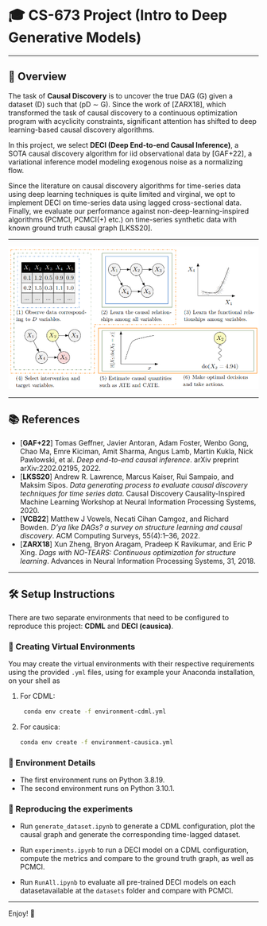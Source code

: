 # 🎓 CS-673 Project (Intro to Deep Generative Models)

---

## 📜 Overview

The task of **Causal Discovery** is to uncover the true DAG \(G\) given a dataset \(D\) such that \(pD ∼ G\). Since the work of [ZARX18], which transformed the task of causal discovery to a continuous optimization program with acyclicity constraints, significant attention has shifted to deep learning-based causal discovery algorithms.

In this project, we select **DECI (Deep End-to-end Causal Inference)**, a SOTA causal discovery algorithm for iid observational data by [GAF+22], a variational inference model modeling exogenous noise as a normalizing flow.

Since the literature on causal discovery algorithms for time-series data using deep learning techniques is quite limited and virginal, we opt to implement DECI on time-series data using lagged cross-sectional data. Finally, we evaluate our performance against non-deep-learning-inspired algorithms (PCMCI, PCMCI(+) etc.) on time-series synthetic data with known ground truth causal graph [LKSS20].

---

![DECI](assets/DECI.png)

---

## 📚 References

- [**GAF+22**] Tomas Geffner, Javier Antoran, Adam Foster, Wenbo Gong, Chao Ma, Emre Kiciman, Amit Sharma, Angus Lamb, Martin Kukla, Nick Pawlowski, et al. *Deep end-to-end causal inference*. arXiv preprint arXiv:2202.02195, 2022.
- [**LKSS20**] Andrew R. Lawrence, Marcus Kaiser, Rui Sampaio, and Maksim Sipos. *Data generating process to evaluate causal discovery techniques for time series data*. Causal Discovery Causality-Inspired Machine Learning Workshop at Neural Information Processing Systems, 2020.
- [**VCB22**] Matthew J Vowels, Necati Cihan Camgoz, and Richard Bowden. *D’ya like DAGs? a survey on structure learning and causal discovery*. ACM Computing Surveys, 55(4):1–36, 2022.
- [**ZARX18**] Xun Zheng, Bryon Aragam, Pradeep K Ravikumar, and Eric P Xing. *Dags with NO-TEARS: Continuous optimization for structure learning*. Advances in Neural Information Processing Systems, 31, 2018.

---

## 🛠️ Setup Instructions

There are two separate environments that need to be configured to reproduce this project: **CDML** and **DECI (causica)**.

### 🐍 Creating Virtual Environments

You may create the virtual environments with their respective requirements using the provided `.yml` files, using for example your Anaconda installation, on your shell as

1. For CDML:
   ```sh
    conda env create -f environment-cdml.yml
   ```

2. For causica:
   ```sh
   conda env create -f environment-causica.yml
   ```

### 📌 Environment Details

- The first environment runs on Python 3.8.19.
- The second environment runs on Python 3.10.1.

### 🥰 Reproducing the experiments

- Run `generate_dataset.ipynb` to generate a CDML configuration, plot the causal graph and generate the corresponding time-lagged dataset.

- Run `experiments.ipynb` to run a DECI model on a CDML configuration, compute the metrics and compare to the ground truth graph, as well as PCMCI.

- Run `RunAll.ipynb` to evaluate all pre-trained DECI models on each datasetavailable at the `datasets` folder and compare with PCMCI.

---

Enjoy! 🚀

